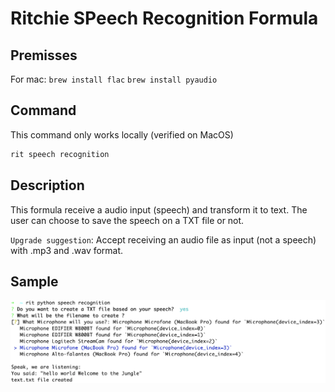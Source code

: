 # Ritchie SPeech Recognition Formula

## Premisses

For mac:
`brew install flac`
`brew install pyaudio`

## Command

This command only works locally (verified on MacOS)

```bash
rit speech recognition
```

## Description

This formula receive a audio input (speech) and transform it to text.
The user can choose to save the speech on a TXT file or not.

`Upgrade suggestion`: Accept receiving an audio file as input (not a speech) with .mp3 and .wav format.

## Sample

![Execution](/docs/img/rit-python-speech-recognition.png)
